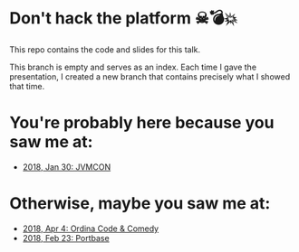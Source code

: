 # Don't hack the platform ☠💣💥️

This repo contains the code and slides for this talk.

This branch is empty and serves as an index. Each time I gave the presentation, I created a new branch that contains precisely what I showed that time.

# You're probably here because you saw me at:

* [2018, Jan 30: JVMCON](https://github.com/jqno/dont-hack-the-platform-talk/tree/2018-01-30-jvmcon)

# Otherwise, maybe you saw me at:

* [2018, Apr 4: Ordina Code & Comedy](https://github.com/jqno/dont-hack-the-platform-talk/tree/2018-04-04-ordina-code-&-comedy)
* [2018, Feb 23: Portbase](https://github.com/jqno/dont-hack-the-platform-talk/tree/2018-02-23-portbase)


